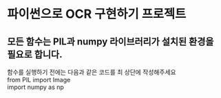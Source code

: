 # 파이썬으로 OCR 구현하기 프로젝트
## 모든 함수는 PIL과 numpy 라이브러리가 설치된 환경을 필요로 합니다.
함수를 실행하기 전에는 다음과 같은 코드를 최 상단에 작성해주세요  
from PIL import Image  
import numpy as np



